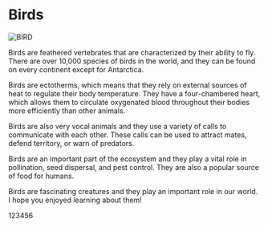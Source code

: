 # Birds
![BIRD](https://cdn.download.ams.birds.cornell.edu/api/v1/asset/202984001/900)

Birds are feathered vertebrates that are characterized by their ability to fly. There are over 10,000 species of birds in the world, and they can be found on every continent except for Antarctica.

Birds are ectotherms, which means that they rely on external sources of heat to regulate their body temperature. They have a four-chambered heart, which allows them to circulate oxygenated blood throughout their bodies more efficiently than other animals.

Birds are also very vocal animals and they use a variety of calls to communicate with each other. These calls can be used to attract mates, defend territory, or warn of predators.

Birds are an important part of the ecosystem and they play a vital role in pollination, seed dispersal, and pest control. They are also a popular source of food for humans.

Birds are fascinating creatures and they play an important role in our world. I hope you enjoyed learning about them!

123456
